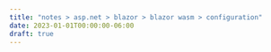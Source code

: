 ```yaml
---
title: "notes > asp.net > blazor > blazor wasm > configuration"
date: 2023-01-01T00:00:00-06:00
draft: true
---
```

